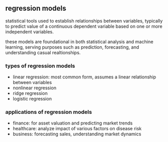 ## regression models

statistical tools used to establish relationships between variables, typically to predict value of a continuous dependent variable based on
one or more independent variables.

these models are foundational in both statistical analysis and machine learning, serving purposes such as prediction, forecasting, and
understanding casual realtionships.

### types of regression models

- linear regression: most common form, assumes a linear relationship between variables
- nonlinear regression
- ridge regression
- logistic regression

### applications of regression models

- finance: for asset valuation and predicting market trends
- healthcare: analyze impact of various factors on disease risk
- business: forecasting sales, understanding market dynamics
